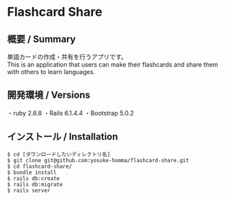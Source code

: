 # Flashcard Share 

## 概要 / Summary
単語カードの作成・共有を行うアプリです。</br>
This is an application that users can make their flashcards and share them with others to learn languages. 

## 開発環境 / Versions
・ruby 2.6.8 ・Rails 6.1.4.4 ・Bootstrap 5.0.2

## インストール / Installation
```
$ cd [ダウンロードしたいディレクトリ名]
$ git clone git@github.com:yosuke-homma/flashcard-share.git
$ cd flashcard-share/
$ bundle install
$ rails db:create
$ rails db:migrate
$ rails server
```